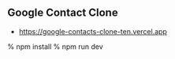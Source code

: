 ## Google Contact Clone
- https://google-contacts-clone-ten.vercel.app

% npm install
% npm run dev
